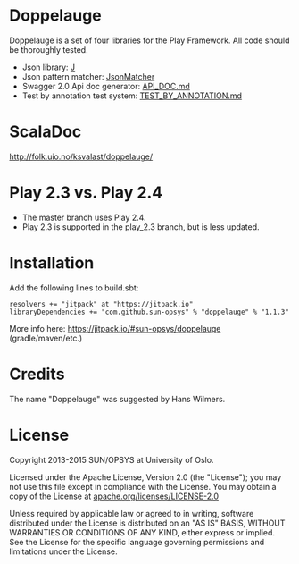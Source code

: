 
Doppelauge
==========

Doppelauge is a set of four libraries for the Play Framework.
All code should be thoroughly tested.

* Json library: [J](JSON.md#j)
* Json pattern matcher: [JsonMatcher](JSON.md#jsonmatcher)
* Swagger 2.0 Api doc generator: [API_DOC.md](API_DOC.md)
* Test by annotation test system: [TEST_BY_ANNOTATION.md](TEST_BY_ANNOTATION.md)



ScalaDoc
========
http://folk.uio.no/ksvalast/doppelauge/



Play 2.3 vs. Play 2.4
=====================

* The master branch uses Play 2.4.
* Play 2.3 is supported in the play_2.3 branch, but is less updated.



Installation
============
Add the following lines to build.sbt:

  ```
  resolvers += "jitpack" at "https://jitpack.io"
  libraryDependencies += "com.github.sun-opsys" % "doppelauge" % "1.1.3"
  ```

  More info here: https://jitpack.io/#sun-opsys/doppelauge (gradle/maven/etc.)


Credits
=======
The name "Doppelauge" was suggested by Hans Wilmers.


License
==========

Copyright 2013-2015 SUN/OPSYS at University of Oslo.

Licensed under the Apache License, Version 2.0 (the "License");
you may not use this file except in compliance with the License.
You may obtain a copy of the License at [apache.org/licenses/LICENSE-2.0](http://www.apache.org/licenses/LICENSE-2.0)

Unless required by applicable law or agreed to in writing, software
distributed under the License is distributed on an "AS IS" BASIS,
WITHOUT WARRANTIES OR CONDITIONS OF ANY KIND, either express or implied.
See the License for the specific language governing permissions and
limitations under the License.
